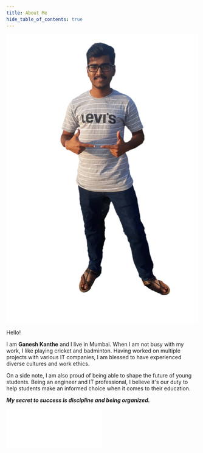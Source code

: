 ```yaml
---
title: About Me
hide_table_of_contents: true
---
```


<div class="child2">
<div class="child21">

![MySize](/img/ganeshpic2.png)

</div>

<div class="child22">

Hello!

I am <b>Ganesh Kanthe</b> and I live in Mumbai. When I am not busy with my work, I like playing cricket and badminton. Having worked on multiple projects with various IT companies, I am blessed to have experienced diverse cultures and work ethics. 

On a side note, I am also proud of being able to shape the future of young students. Being an engineer and IT professional, I believe it's our duty to help students make an informed choice when it comes to their education.

<b><i>My secret to success is discipline and being organized.</i></b>

![SignSize](/img/signature.gif)

</div>
</div>

